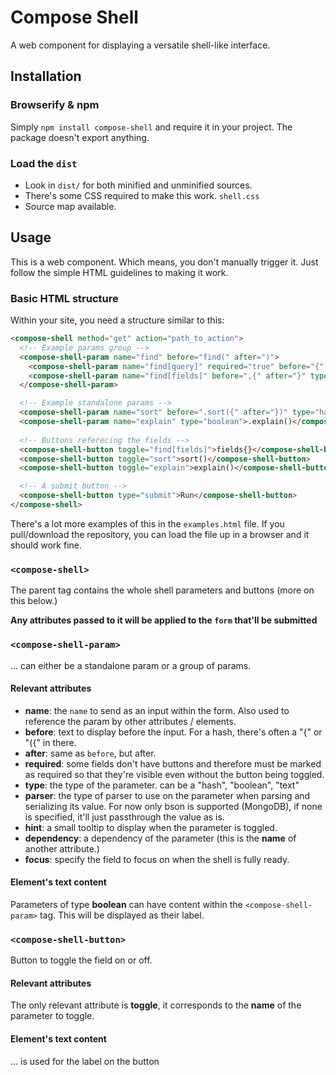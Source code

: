 # Compose Shell

A web component for displaying a versatile shell-like interface.

## Installation

### Browserify & npm

Simply `npm install compose-shell` and require it in your project. The package doesn't export anything.

### Load the `dist`

- Look in `dist/` for both minified and unminified sources.
- There's some CSS required to make this work. `shell.css`
- Source map available.

## Usage

This is a web component. Which means, you don't manually trigger it. Just follow the simple HTML guidelines to making it work.

### Basic HTML structure

Within your site, you need a structure similar to this:

```html
<compose-shell method="get" action="path_to_action">
  <!-- Example params group -->
  <compose-shell-param name="find" before="find(" after=")">
    <compose-shell-param name="find[query]" required="true" before="{" after="}" type="hash" parser="bson"></compose-shell-param>
    <compose-shell-param name="find[fields]" before=",{" after="}" type="hash" hint="Fields" parser="bson"></compose-shell-param>
  </compose-shell-param>

  <!-- Example standalone params -->
  <compose-shell-param name="sort" before=".sort({" after="})" type="hash" parser="bson"></compose-shell-param>
  <compose-shell-param name="explain" type="boolean">.explain()</compose-shell-param>
  
  <!-- Buttons referecing the fields -->
  <compose-shell-button toggle="find[fields]">fields{}</compose-shell-button>
  <compose-shell-button toggle="sort">sort()</compose-shell-button>
  <compose-shell-button toggle="explain">explain()</compose-shell-button>

  <!-- A submit button -->
  <compose-shell-button type="submit">Run</compose-shell-button>
</compose-shell>
```

There's a lot more examples of this in the `examples.html` file. If you pull/download the repository, you can load the file up in a browser and it should work fine.

### `<compose-shell>`

The parent tag contains the whole shell parameters and buttons (more on this below.)

**Any attributes passed to it will be applied to the `form` that'll be submitted**

### `<compose-shell-param>`

... can either be a standalone param or a group of params.

#### Relevant attributes

- **name**: the `name` to send as an input within the form. Also used to reference the param by other attributes / elements.
- **before**: text to display before the input. For a hash, there's often a "{" or "({" in there.
- **after**: same as `before`, but after.
- **required**: some fields don't have buttons and therefore must be marked as required so that they're visible even without the button being toggled.
- **type**: the type of the parameter. can be a "hash", "boolean", "text"
- **parser**: the type of parser to use on the parameter when parsing and serializing its value. For now only bson is supported (MongoDB), if none is specified, it'll just passthrough the value as is.
- **hint**: a small tooltip to display when the parameter is toggled.
- **dependency**: a dependency of the parameter (this is the **name** of another attribute.)
- **focus**: specify the field to focus on when the shell is fully ready.

#### Element's text content

Parameters of type **boolean** can have content within the `<compose-shell-param>` tag. This will be displayed as their label.

### `<compose-shell-button>`

Button to toggle the field on or off.

#### Relevant attributes

The only relevant attribute is **toggle**, it corresponds to the **name** of the parameter to toggle.

#### Element's text content

... is used for the label on the button